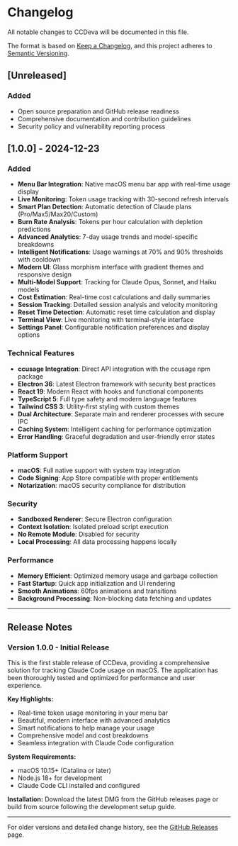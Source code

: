 # Changelog

All notable changes to CCDeva will be documented in this file.

The format is based on [Keep a Changelog](https://keepachangelog.com/en/1.0.0/),
and this project adheres to [Semantic Versioning](https://semver.org/spec/v2.0.0.html).

## [Unreleased]

### Added
- Open source preparation and GitHub release readiness
- Comprehensive documentation and contribution guidelines
- Security policy and vulnerability reporting process

## [1.0.0] - 2024-12-23

### Added
- **Menu Bar Integration**: Native macOS menu bar app with real-time usage display
- **Live Monitoring**: Token usage tracking with 30-second refresh intervals
- **Smart Plan Detection**: Automatic detection of Claude plans (Pro/Max5/Max20/Custom)
- **Burn Rate Analysis**: Tokens per hour calculation with depletion predictions
- **Advanced Analytics**: 7-day usage trends and model-specific breakdowns
- **Intelligent Notifications**: Usage warnings at 70% and 90% thresholds with cooldown
- **Modern UI**: Glass morphism interface with gradient themes and responsive design
- **Multi-Model Support**: Tracking for Claude Opus, Sonnet, and Haiku models
- **Cost Estimation**: Real-time cost calculations and daily summaries
- **Session Tracking**: Detailed session analysis and velocity monitoring
- **Reset Time Detection**: Automatic reset time calculation and display
- **Terminal View**: Live monitoring with terminal-style interface
- **Settings Panel**: Configurable notification preferences and display options

### Technical Features
- **ccusage Integration**: Direct API integration with the ccusage npm package
- **Electron 36**: Latest Electron framework with security best practices
- **React 19**: Modern React with hooks and functional components
- **TypeScript 5**: Full type safety and modern language features
- **Tailwind CSS 3**: Utility-first styling with custom themes
- **Dual Architecture**: Separate main and renderer processes with secure IPC
- **Caching System**: Intelligent caching for performance optimization
- **Error Handling**: Graceful degradation and user-friendly error states

### Platform Support
- **macOS**: Full native support with system tray integration
- **Code Signing**: App Store compatible with proper entitlements
- **Notarization**: macOS security compliance for distribution

### Security
- **Sandboxed Renderer**: Secure Electron configuration
- **Context Isolation**: Isolated preload script execution
- **No Remote Module**: Disabled for security
- **Local Processing**: All data processing happens locally

### Performance
- **Memory Efficient**: Optimized memory usage and garbage collection
- **Fast Startup**: Quick app initialization and UI rendering
- **Smooth Animations**: 60fps animations and transitions
- **Background Processing**: Non-blocking data fetching and updates

---

## Release Notes

### Version 1.0.0 - Initial Release

This is the first stable release of CCDeva, providing a comprehensive solution for tracking Claude Code usage on macOS. The application has been thoroughly tested and optimized for performance and user experience.

**Key Highlights:**
- Real-time token usage monitoring in your menu bar
- Beautiful, modern interface with advanced analytics
- Smart notifications to help manage your usage
- Comprehensive model and cost breakdowns
- Seamless integration with Claude Code configuration

**System Requirements:**
- macOS 10.15+ (Catalina or later)
- Node.js 18+ for development
- Claude Code CLI installed and configured

**Installation:**
Download the latest DMG from the GitHub releases page or build from source following the development setup guide.

---

For older versions and detailed change history, see the [GitHub Releases](https://github.com/Iamshankhadeep/ccseva/releases) page.
